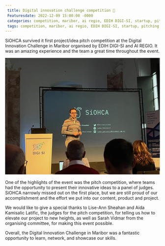 ```yaml
---
 title: Digital innovation challenge competition 🥈
 Featuresdate: 2022-12-09 15:00:00 -0000
 categories: competition, maribor, ai regio, EDIH DIGI-SI, startup, pitching
 tags: competition, maribor, ai regio, EDIH DIGI-SI, startup, pitching
---
```


SiOHCA survived it first project/idea pitch competition at the Digital Innovation Challenge in Maribor organised by EDIH DIGI-SI and AI REGIO. It was an amazing experience and the team a great time throughout the event.

![luka pitching](https://github.com/SterArcher/OHCA-registry-Slovenia/blob/a6d1896d43b14278bf05e8545f0812b266b6bc7f/assets/img/20221209_pitchingLuka.jpeg)

One of the highlights of the event was the pitch competition, where teams had the opportunity to present their innovative ideas to a panel of judges. SiOHCA narrowly missed out on the first place, but we are still proud of our accomplishment and the effort we put into our content, product and project.

We would like to give a special thanks to Lise-Ann Sheahan and Aida Kamisalic Latific, the judges for the pitch competition, for telling us how to elevate our project to new heights, as well as Sarah Vidmar from the organising committee, for making this event possible.

Overall, the Digital Innovation Challenge in Maribor was a fantastic opportunity to learn, network, and showcase our skills.
